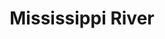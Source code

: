 ---
title: "Mississippi River"
hashtag: "mississippi-river"
borders:
  - Minnesota
  - Wisconsin
  - Iowa
  - Illinois
  - Missouri
  - Kentucky
  - Tennessee
  - Arkansas
  - Mississippi
  - Louisiana
layout: hashtag
location:
  - United States
tags:
  - River
---